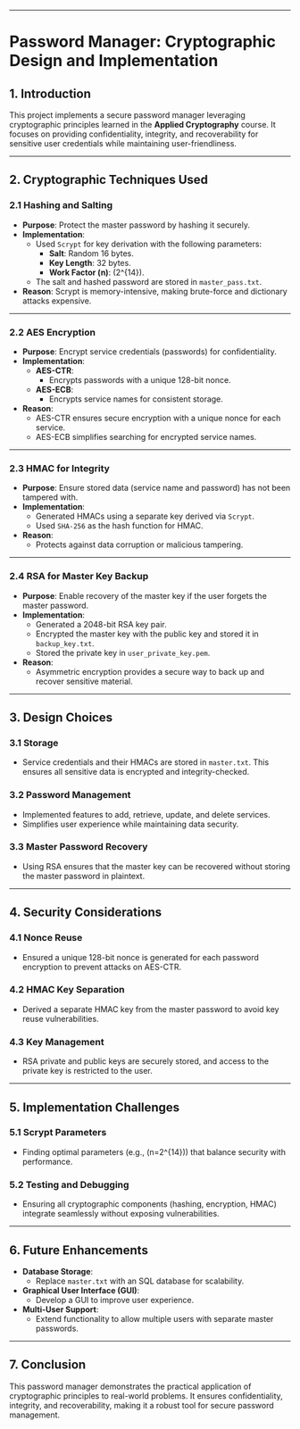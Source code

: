 
---

# Password Manager: Cryptographic Design and Implementation

## **1. Introduction**
This project implements a secure password manager leveraging cryptographic principles learned in the **Applied Cryptography** course. It focuses on providing confidentiality, integrity, and recoverability for sensitive user credentials while maintaining user-friendliness.

---

## **2. Cryptographic Techniques Used**

### **2.1 Hashing and Salting**
- **Purpose**: Protect the master password by hashing it securely.
- **Implementation**:
  - Used `Scrypt` for key derivation with the following parameters:
    - **Salt**: Random 16 bytes.
    - **Key Length**: 32 bytes.
    - **Work Factor (n)**: \(2^{14}\).
  - The salt and hashed password are stored in `master_pass.txt`.
- **Reason**: Scrypt is memory-intensive, making brute-force and dictionary attacks expensive.

---

### **2.2 AES Encryption**
- **Purpose**: Encrypt service credentials (passwords) for confidentiality.
- **Implementation**:
  - **AES-CTR**:
    - Encrypts passwords with a unique 128-bit nonce.
  - **AES-ECB**:
    - Encrypts service names for consistent storage.
- **Reason**:
  - AES-CTR ensures secure encryption with a unique nonce for each service.
  - AES-ECB simplifies searching for encrypted service names.

---

### **2.3 HMAC for Integrity**
- **Purpose**: Ensure stored data (service name and password) has not been tampered with.
- **Implementation**:
  - Generated HMACs using a separate key derived via `Scrypt`.
  - Used `SHA-256` as the hash function for HMAC.
- **Reason**:
  - Protects against data corruption or malicious tampering.

---

### **2.4 RSA for Master Key Backup**
- **Purpose**: Enable recovery of the master key if the user forgets the master password.
- **Implementation**:
  - Generated a 2048-bit RSA key pair.
  - Encrypted the master key with the public key and stored it in `backup_key.txt`.
  - Stored the private key in `user_private_key.pem`.
- **Reason**:
  - Asymmetric encryption provides a secure way to back up and recover sensitive material.

---

## **3. Design Choices**

### **3.1 Storage**
- Service credentials and their HMACs are stored in `master.txt`. This ensures all sensitive data is encrypted and integrity-checked.

### **3.2 Password Management**
- Implemented features to add, retrieve, update, and delete services.
- Simplifies user experience while maintaining data security.

### **3.3 Master Password Recovery**
- Using RSA ensures that the master key can be recovered without storing the master password in plaintext.

---

## **4. Security Considerations**

### **4.1 Nonce Reuse**
- Ensured a unique 128-bit nonce is generated for each password encryption to prevent attacks on AES-CTR.

### **4.2 HMAC Key Separation**
- Derived a separate HMAC key from the master password to avoid key reuse vulnerabilities.

### **4.3 Key Management**
- RSA private and public keys are securely stored, and access to the private key is restricted to the user.

---

## **5. Implementation Challenges**

### **5.1 Scrypt Parameters**
- Finding optimal parameters (e.g., \(n=2^{14}\)) that balance security with performance.

### **5.2 Testing and Debugging**
- Ensuring all cryptographic components (hashing, encryption, HMAC) integrate seamlessly without exposing vulnerabilities.

---

## **6. Future Enhancements**
- **Database Storage**:
  - Replace `master.txt` with an SQL database for scalability.
- **Graphical User Interface (GUI)**:
  - Develop a GUI to improve user experience.
- **Multi-User Support**:
  - Extend functionality to allow multiple users with separate master passwords.

---

## **7. Conclusion**
This password manager demonstrates the practical application of cryptographic principles to real-world problems. It ensures confidentiality, integrity, and recoverability, making it a robust tool for secure password management.
